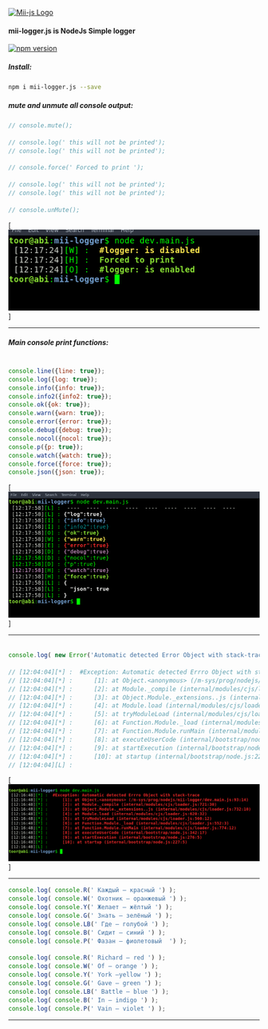 [![Mii-js Logo](https://raw.githubusercontent.com/ch3ll0v3k/Mii/master/src/demo-site/public_html/mii-js.logo.png)](https://www.npmjs.com/package/mii-js)

#### mii-logger.js is NodeJs Simple logger 

[![npm version](https://badge.fury.io/js/mii-logger.js.svg)](https://badge.fury.io/js/mii-logger.js)

##### Install:

```bash
npm i mii-logger.js --save
```

##### mute and unmute all console output:

```javascript
// console.mute();

// console.log(' this will not be printed');
// console.log(' this will not be printed');

// console.force(' Forced to print ');

// console.log(' this will not be printed');
// console.log(' this will not be printed');

// console.unMute();
```

[![mute-unmute](https://raw.githubusercontent.com/ch3ll0v3k/mii-logger/master/git-imgs/mute-unmute.png)]

-----------------------------------------------------------------------

##### Main console print functions:
```javascript

console.line({line: true});
console.log({log: true});
console.info({info: true});
console.info2({info2: true});
console.ok({ok: true});
console.warn({warn: true});
console.error({error: true});
console.debug({debug: true});
console.nocol({nocol: true});
console.p({p: true});
console.watch({watch: true});
console.force({force: true});
console.json({json: true});

```

[![print-all](https://raw.githubusercontent.com/ch3ll0v3k/mii-logger/master/git-imgs/print-all.png)]

-----------------------------------------------------------------------

```javascript

console.log( new Error('Automatic detected Error Object with stack-trace') );

// [12:04:04][*] :  #Exception: Automatic detected Errro Object with stack-trace
// [12:04:04][*] :      [1]: at Object.<anonymous> (/m-sys/prog/nodejs/mii-logger/dev.main.js:93:14)
// [12:04:04][*] :      [2]: at Module._compile (internal/modules/cjs/loader.js:721:30)
// [12:04:04][*] :      [3]: at Object.Module._extensions..js (internal/modules/cjs/loader.js:732:10)
// [12:04:04][*] :      [4]: at Module.load (internal/modules/cjs/loader.js:620:32)
// [12:04:04][*] :      [5]: at tryModuleLoad (internal/modules/cjs/loader.js:560:12)
// [12:04:04][*] :      [6]: at Function.Module._load (internal/modules/cjs/loader.js:552:3)
// [12:04:04][*] :      [7]: at Function.Module.runMain (internal/modules/cjs/loader.js:774:12)
// [12:04:04][*] :      [8]: at executeUserCode (internal/bootstrap/node.js:342:17)
// [12:04:04][*] :      [9]: at startExecution (internal/bootstrap/node.js:276:5)
// [12:04:04][*] :      [10]: at startup (internal/bootstrap/node.js:227:5)
// [12:04:04][L] :

```

[![detected-errro](https://raw.githubusercontent.com/ch3ll0v3k/mii-logger/master/git-imgs/detected-errro.png)]

-----------------------------------------------------------------------

```javascript
console.log( console.R(' Каждый — красный ') );
console.log( console.W(' Охотник — оранжевый ') );
console.log( console.Y(' Желает — жёлтый ') );
console.log( console.G(' Знать — зелёный ') );
console.log( console.LB(' Где — голубой ') );
console.log( console.B(' Сидит — синий ') );
console.log( console.P(' Фазан — фиолетовый  ') );

console.log( console.R(' Richard — red ') );
console.log( console.W(' Of — orange ') );
console.log( console.Y(' York —yellow ') );
console.log( console.G(' Gave — green ') );
console.log( console.LB(' Battle — blue ') );
console.log( console.B(' In — indigo ') );
console.log( console.P(' Vain — violet ') );

```

-----------------------------------------------------------------------

